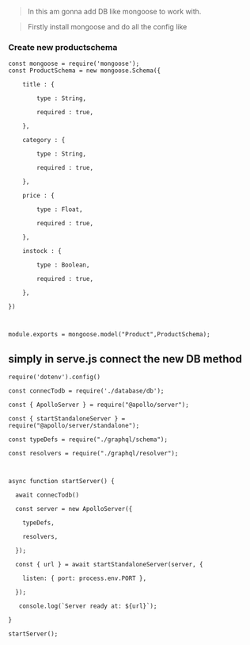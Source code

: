 > In this am gonna add DB like mongoose to work with.

> Firstly install mongoose and do all the config like 

### Create new productschema

```node
const mongoose = require('mongoose');
const ProductSchema = new mongoose.Schema({

    title : {

        type : String,

        required : true,

    },

    category : {

        type : String,

        required : true,

    },

    price : {

        type : Float,

        required : true,

    },

    instock : {

        type : Boolean,

        required : true,

    },

})

  

module.exports = mongoose.model("Product",ProductSchema);
```



## simply in serve.js connect the new DB method

```node
require('dotenv').config()

const connecTodb = require('./database/db');

const { ApolloServer } = require("@apollo/server");

const { startStandaloneServer } = require("@apollo/server/standalone");

const typeDefs = require("./graphql/schema");

const resolvers = require("./graphql/resolver");

  

async function startServer() {

  await connecTodb()

  const server = new ApolloServer({

    typeDefs,

    resolvers,

  });

  const { url } = await startStandaloneServer(server, {

    listen: { port: process.env.PORT },

  });

   console.log(`Server ready at: ${url}`);

}

startServer();
```
